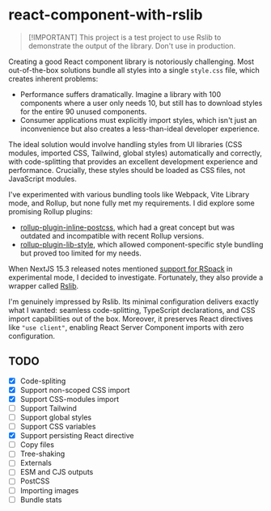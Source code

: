 # react-component-with-rslib
> [!IMPORTANT] This project is a test project to use Rslib to demonstrate the output of the library. Don't use in production.

Creating a good React component library is notoriously challenging. Most out-of-the-box solutions bundle all styles into a single `style.css` file, which creates inherent problems:

- Performance suffers dramatically. Imagine a library with 100 components where a user only needs 10, but still has to download styles for the entire 90 unused components.
- Consumer applications must explicitly import styles, which isn't just an inconvenience but also creates a less-than-ideal developer experience.

The ideal solution would involve handling styles from UI libraries (CSS modules, imported CSS, Tailwind, global styles) automatically and correctly, with code-splitting that provides an excellent development experience and performance. Crucially, these styles should be loaded as CSS files, not JavaScript modules.

I've experimented with various bundling tools like Webpack, Vite Library mode, and Rollup, but none fully met my requirements. I did explore some promising Rollup plugins:
- [rollup-plugin-inline-postcss](https://github.com/steveblue/rollup-plugin-inline-postcss), which had a great concept but was outdated and incompatible with recent Rollup versions.
- [rollup-plugin-lib-style](https://github.com/DanielAmenou/rollup-plugin-lib-style), which allowed component-specific style bundling but proved too limited for my needs.

When NextJS 15.3 released notes mentioned [support for RSpack](https://nextjs.org/blog/next-15-3#community-support-for-rspack-experimental) in experimental mode, I decided to investigate. Fortunately, they also provide a wrapper called [Rslib](https://lib.rsbuild.dev/guide/start/).

I'm genuinely impressed by Rslib. Its minimal configuration delivers exactly what I wanted: seamless code-splitting, TypeScript declarations, and CSS import capabilities out of the box. Moreover, it preserves React directives like `"use client"`, enabling React Server Component imports with zero configuration.

## TODO
- [x] Code-spliting
- [x] Support non-scoped CSS import
- [x] Support CSS-modules import
- [ ] Support Tailwind
- [ ] Support global styles
- [ ] Support CSS variables
- [x] Support persisting React directive
- [ ] Copy files
- [ ] Tree-shaking
- [ ] Externals
- [ ] ESM and CJS outputs
- [ ] PostCSS
- [ ] Importing images
- [ ] Bundle stats